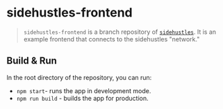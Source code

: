 # sidehustles-frontend

> `sidehustles-frontend` is a branch repository of [`sidehustles`](https://github.com/figurestudios/sidehustles). It is an example frontend that connects to the sidehustles "network."

## Build & Run

In the root directory of the repository, you can run:

- `npm start`- runs the app in development mode.
- `npm run build` - builds the app for production.